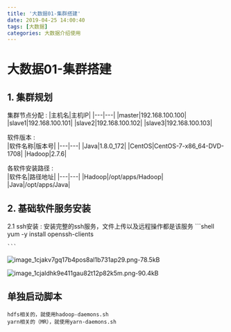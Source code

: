 ```yaml
---
title: '大数据01-集群搭建'
date: 2019-04-25 14:00:40
tags: [大数据]
categories: 大数据介绍使用
---
```

# 大数据01-集群搭建

## **1. 集群规划**

集群节点分配
: 
    |主机名|主机IP|
|---|---|
|master|192.168.100.100|
|slave1|192.168.100.101|
|slave2|192.168.100.102|
|slave3|192.168.100.103|

软件版本
:   
    |软件名称|版本号|
|---|---|
|Java|1.8.0_172|
|CentOS|CentOS-7-x86_64-DVD-1708|
|Hadoop|2.7.6|

各软件安装路径
:  
     |软件名|路径地址|
|---|---|
|Hadoop|/opt/apps/Hadoop|
|Java|/opt/apps/Java|

## **2. 基础软件服务安装**
2.1 ssh安装
: 安装完整的ssh服务，文件上传以及远程操作都是该服务
    ```shell
    yum -y install openssh-clients
    
    ```


















![image_1cjakv7gq17b4pos8al1b731ap29.png-78.5kB][1]

![image_1cjaldhk9e411gau82t12p82k5m.png-90.4kB][2]


## 单独启动脚本

```shell
hdfs相关的，就使用hadoop-daemons.sh
yarn相关的（MR），就使用yarn-daemons.sh


```


  [1]: http://static.zybuluo.com/zhangwen100/1r9ax4g084b1zhdm3dgtcwo1/image_1cjakv7gq17b4pos8al1b731ap29.png
  [2]: http://static.zybuluo.com/zhangwen100/70vyes3k7m7i76cxxtorwnoi/image_1cjaldhk9e411gau82t12p82k5m.png